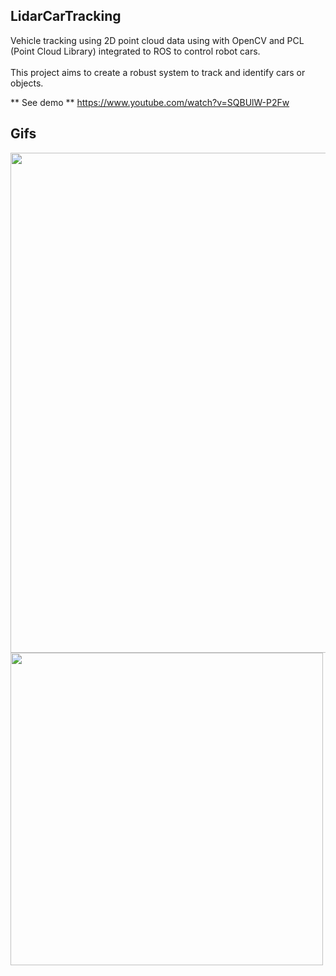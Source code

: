 ## LidarCarTracking
Vehicle tracking using 2D point cloud data using with OpenCV and PCL (Point Cloud Library) integrated to ROS to control robot cars. <br />
<br />
This project aims to create a robust system to track and identify cars or objects. <br />

** See demo **
https://www.youtube.com/watch?v=SQBUlW-P2Fw

## Gifs
<p float="left">
<img src="https://media.giphy.com/media/XZ0kGoPJTgm52Y4oTR/giphy.gif" width="800"/>
<img src="https://media.giphy.com/media/fsJx47EhhA4HDu85lc/giphy.gif" width="500"/>
</p>
